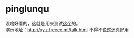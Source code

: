 # pinglunqu
没啥好看的，这就是用来测试[这个](https://utteranc.es/)的。  
演示地址：http://xyz.freeee.ml/talk.html ~~不得不说这还真好用~~

